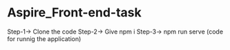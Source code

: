 # Aspire_Front-end-task
Step-1-> Clone the code
Step-2-> Give npm i
Step-3-> npm run serve (code for runnig the application)
